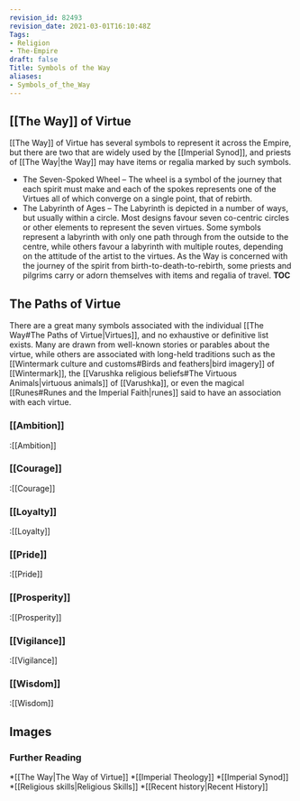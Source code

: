 ```yaml
---
revision_id: 82493
revision_date: 2021-03-01T16:10:48Z
Tags:
- Religion
- The-Empire
draft: false
Title: Symbols of the Way
aliases:
- Symbols_of_the_Way
---
```

## [[The Way]] of Virtue
[[The Way]] of Virtue has several symbols to represent it across the Empire, but there are two that are widely used by the [[Imperial Synod]], and priests of [[The Way|the Way]] may have items or regalia marked by such symbols.
* The Seven-Spoked Wheel – The wheel is a symbol of the journey that each spirit must make and each of the spokes represents one of the Virtues all of which converge on a single point, that of rebirth.
* The Labyrinth of Ages – The Labyrinth is depicted in a number of ways, but usually within a circle. Most designs favour seven co-centric circles or other elements to represent the seven virtues. Some symbols represent a labyrinth with only one path through from the outside to the centre, while others favour a labyrinth with multiple routes, depending on the attitude of the artist to the virtues. 
As the Way is concerned with the journey of the spirit from birth-to-death-to-rebirth, some priests and pilgrims carry or adorn themselves with items and regalia of travel.
__TOC__
## The Paths of Virtue
There are a great many symbols associated with the individual [[The Way#The Paths of Virtue|Virtues]], and no exhaustive or definitive list exists. Many are drawn from well-known stories or parables about the virtue, while others are associated with long-held traditions such as the [[Wintermark culture and customs#Birds and feathers|bird imagery]] of [[Wintermark]], the [[Varushka religious beliefs#The Virtuous Animals|virtuous animals]] of [[Varushka]], or even the magical [[Runes#Runes and the Imperial Faith|runes]] said to have an association with each virtue. 
### [[Ambition]]
:[[Ambition]]
### [[Courage]]
:[[Courage]]
### [[Loyalty]]
:[[Loyalty]]
### [[Pride]]
:[[Pride]]
### [[Prosperity]]
:[[Prosperity]]
### [[Vigilance]]
:[[Vigilance]]
### [[Wisdom]]
:[[Wisdom]]
## Images
### Further Reading
*[[The Way|The Way of Virtue]]
*[[Imperial Theology]]
*[[Imperial Synod]]
*[[Religious skills|Religious Skills]]
*[[Recent history|Recent History]]